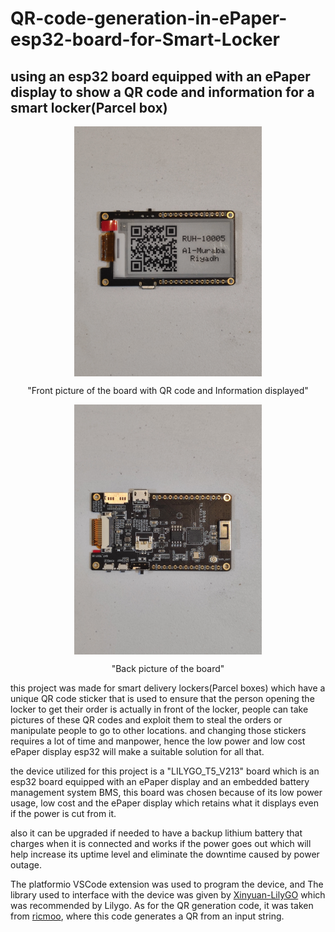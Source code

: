 # QR-code-generation-in-ePaper-esp32-board-for-Smart-Locker

## using an esp32 board equipped with an ePaper display to show a QR code and information for a smart locker(Parcel box)


<p align="center">
<img align="center" src="Pictures/IMG_20230715_172858.jpg" width="300" height="400" >
  </p>
 <p align="center"> 
"Front picture of the board with QR code and Information displayed"
</p>
<p align="center">
<img align="center" src="Pictures/IMG_20230715_172932.jpg" width="300" height="400" >
</p>
<p align="center">
"Back picture of the board"
</p>



this project was made for smart delivery lockers(Parcel boxes) which have a unique QR code sticker that is used to ensure that the person opening the locker to get their order is actually in front of the locker, people can take pictures of these QR codes and exploit them to steal the orders or manipulate people to go to other locations. and changing those stickers requires a lot of time and manpower, hence the low power and low cost ePaper display esp32 will make a suitable solution for all that.



the device utilized for this project is a "LILYGO_T5_V213" board which is an esp32 board equipped with an ePaper display and an embedded battery management system BMS, this board was chosen because of its low power usage, low cost and the ePaper display which retains what it displays even if the power is cut from it.




also it can be upgraded if needed to have a backup lithium battery that charges when it is connected and works if the power goes out which will help increase its uptime level and eliminate the downtime caused by power outage.



The platformio VSCode extension was used to program the device, and The library used to interface with the device was given by [Xinyuan-LilyGO](https://github.com/Xinyuan-LilyGO/LilyGo-T5-Epaper-Series) which was recommended by Lilygo.
As for the QR generation code, it was taken from [ricmoo](https://github.com/ricmoo/QRCode), where this code generates a QR from an input string.

